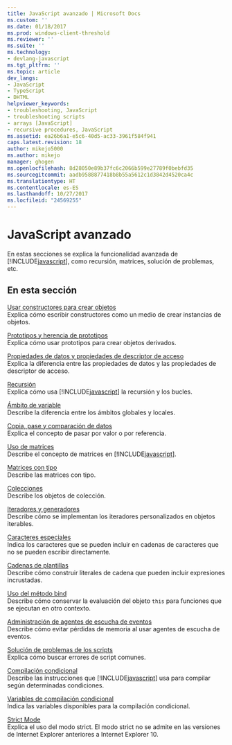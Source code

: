```yaml
---
title: JavaScript avanzado | Microsoft Docs
ms.custom: ''
ms.date: 01/18/2017
ms.prod: windows-client-threshold
ms.reviewer: ''
ms.suite: ''
ms.technology:
- devlang-javascript
ms.tgt_pltfrm: ''
ms.topic: article
dev_langs:
- JavaScript
- TypeScript
- DHTML
helpviewer_keywords:
- troubleshooting, JavaScript
- troubleshooting scripts
- arrays [JavaScript]
- recursive procedures, JavaScript
ms.assetid: ea26b6a1-e5c6-40d5-ac33-3961f584f941
caps.latest.revision: 18
author: mikejo5000
ms.author: mikejo
manager: ghogen
ms.openlocfilehash: 8d28050e89b37fc6c2066b599e27789f0bebfd35
ms.sourcegitcommit: aadb9588877418b8b55a5612c1d3842d4520ca4c
ms.translationtype: HT
ms.contentlocale: es-ES
ms.lasthandoff: 10/27/2017
ms.locfileid: "24569255"
---
```

# <a name="advanced-javascript"></a>JavaScript avanzado
En estas secciones se explica la funcionalidad avanzada de [!INCLUDE[javascript](../../javascript/includes/javascript-md.md)], como recursión, matrices, solución de problemas, etc.  
  
## <a name="in-this-section"></a>En esta sección  
 [Usar constructores para crear objetos](../../javascript/advanced/using-constructors-to-define-types.md)  
 Explica cómo escribir constructores como un medio de crear instancias de objetos.  
  
 [Prototipos y herencia de prototipos](../../javascript/advanced/prototypes-and-prototype-inheritance.md)  
 Explica cómo usar prototipos para crear objetos derivados.  
  
 [Propiedades de datos y propiedades de descriptor de acceso](../../javascript/advanced/data-properties-and-accessor-properties.md)  
 Explica la diferencia entre las propiedades de datos y las propiedades de descriptor de acceso.  
  
 [Recursión](../../javascript/advanced/recursion-javascript.md)  
 Explica cómo usa [!INCLUDE[javascript](../../javascript/includes/javascript-md.md)] la recursión y los bucles.  
  
 [Ámbito de variable](../../javascript/advanced/variable-scope-javascript.md)  
 Describe la diferencia entre los ámbitos globales y locales.  
  
 [Copia, pase y comparación de datos](../../javascript/advanced/copying-passing-and-comparing-data-javascript.md)  
 Explica el concepto de pasar por valor o por referencia.  
  
 [Uso de matrices](../../javascript/advanced/using-arrays-javascript.md)  
 Describe el concepto de matrices en [!INCLUDE[javascript](../../javascript/includes/javascript-md.md)].  
  
 [Matrices con tipo](../../javascript/advanced/typed-arrays-javascript.md)  
 Describe las matrices con tipo.  
  
 [Colecciones](../../javascript/advanced/collections-javascript.md)  
 Describe los objetos de colección.  
  
 [Iteradores y generadores](../../javascript/advanced/iterators-and-generators-javascript.md)  
 Describe cómo se implementan los iteradores personalizados en objetos iterables.  
  
 [Caracteres especiales](../../javascript/advanced/special-characters-javascript.md)  
 Indica los caracteres que se pueden incluir en cadenas de caracteres que no se pueden escribir directamente.  
  
 [Cadenas de plantillas](../../javascript/advanced/template-strings-javascript.md)  
 Describe cómo construir literales de cadena que pueden incluir expresiones incrustadas.  
  
 [Uso del método bind](../../javascript/advanced/using-the-bind-method-javascript.md)  
 Describe cómo conservar la evaluación del objeto `this` para funciones que se ejecutan en otro contexto.  
  
 [Administración de agentes de escucha de eventos](../../javascript/advanced/managing-event-listeners.md)  
 Describe cómo evitar pérdidas de memoria al usar agentes de escucha de eventos.  
  
 [Solución de problemas de los scripts](../../javascript/advanced/troubleshooting-your-scripts-javascript.md)  
 Explica cómo buscar errores de script comunes.  
  
 [Compilación condicional](../../javascript/advanced/conditional-compilation-javascript.md)  
 Describe las instrucciones que [!INCLUDE[javascript](../../javascript/includes/javascript-md.md)] usa para compilar según determinadas condiciones.  
  
 [Variables de compilación condicional](../../javascript/advanced/conditional-compilation-variables-javascript.md)  
 Indica las variables disponibles para la compilación condicional.  
  
 [Strict Mode](../../javascript/advanced/strict-mode-javascript.md)  
 Explica el uso del modo strict. El modo strict no se admite en las versiones de Internet Explorer anteriores a Internet Explorer 10.